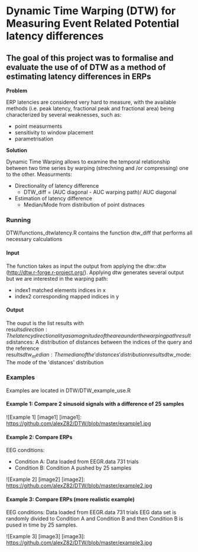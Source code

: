 # Dynamic Time Warping (DTW) for Measuring Event Related Potential latency differences
## The goal of this project was to formalise and evaluate the use of of DTW as a method of estimating latency differences in ERPs 

**Problem**

ERP latencies are considered very hard to measure, with the available methods (i.e. peak latency, fractional peak and fractional area) being characterized by several weaknesses, such as: 
- point measurments
- sensitivity to window placement
- parametrisation 

**Solution**

Dynamic Time Warping allows to examine the temporal relationship between two time series by warping (strechning and /or compressing) one to the other. 
Measurments: 
- Directionality of latency difference
    - DTW_diff = (AUC diagonal - AUC warping path)/ AUC diagonal
- Estimation of latency difference 
    - Median/Mode from distribution of point distnaces

### Running 
DTW/functions_dtwlatency.R contains the function dtw_diff that performs all necessary calculations 

#### Input
The function takes as input the output from applying the dtw::dtw (http://dtw.r-forge.r-project.org/). Applying dtw generates several output but we are interested in the warping path:
- index1 matched elements indices in x
- index2 corresponding mapped indices in y

#### Output
The ouput is the list results with   
results$direction: The latency directionality as a magnitude of the area under the warping path  
results$distances: A distribution of distances between the indices of the query and the reference  
results$dtw_median: The median of the 'distances' distribution  
results$dtw_mode: The mode of the 'distances' distribution  

### Examples
Examples are located in DTW/DTW_example_use.R

#### Example 1: Compare 2 sinusoid signals with a difference of 25 samples

![Example 1] [image1]
[image1]: https://github.com/alexZ82/DTW/blob/master/example1.jpg


#### Example 2: Compare ERPs 
EEG conditions: 
- Condition A: Data loaded from EEGR.data 731 trials
- Condition B: Condition A pushed by 25 samples

![Example 2] [image2]
[image2]: https://github.com/alexZ82/DTW/blob/master/example2.jpg

#### Example 3: Compare ERPs (more realistic example)
EEG conditions: Data loaded from EEGR.data 731 trials
EEG data set is randomly divided to Condition A and Condition B and then Condition B is pused in time by 25 samples.

![Example 3] [image3]
[image3]: https://github.com/alexZ82/DTW/blob/master/example3.jpg
 

